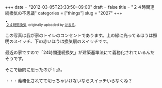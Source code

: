 +++
date = "2012-03-05T23:33:50+09:00"
draft = false
title = "２４時間連続換気の不思議"
categories = ["things"]
slug = "2027"
+++

<div style="text-align: left; padding: 3px;">
<a href="https://www.flickr.com/photos/keruru/6809720990/" title="photo sharing"><img src="https://farm8.staticflickr.com/7199/6809720990_1948c1e479.jpg" style="border: solid 2px #000000;" alt="" /></a>
<br />
<span style="font-size: 0.8em; margin-top: 0px;"><a href="https://www.flickr.com/photos/keruru/6809720990/">２４時間換気</a>, originally uploaded by <a href="https://www.flickr.com/photos/keruru/">けるる</a>.</span>
</div>
<p>
この写真は我が家のトイレのコンセントであります。上の緑に光ってるほうは照明のスイッチ、下の赤いほうは換気扇のスイッチです。<br />
<br />
最近の家ですので「24時間連続換気」が建築基準法にて義務化されているんだそうです。<br />
<br />
そこで疑問に思ったのが１点。<br />
<br />
・・・義務化されてて切っちゃいけないならスイッチいらなくね？
</p>
